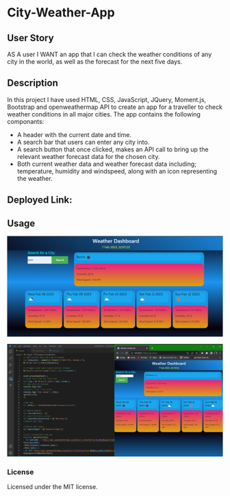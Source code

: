 # City-Weather-App

## User Story

AS A user I WANT an app that I can check the weather conditions of any city in the world, as well as the forecast for the next five days. 

## Description 

In this project I have used HTML, CSS, JavaScript, JQuery, Moment.js, Bootstrap and openweathermap API to create an app for a traveller to check weather conditions in all major cities. The app contains the following componants: 

* A header with the current date and time.
* A search bar that users can enter any city into.
* A search button that once clicked, makes an API call to bring up the relevant weather forecast data for the chosen city. 
* Both current weather data and weather forecast data including; temperature, humidity and windspeed, along with an icon representing the weather.

## Deployed Link:


## Usage

![image of weather-app](/assets/images/Screenshot1.png)

![image of js code relating to weather-app](/assets/images/Screenshot2.png)

### License

Licensed under the MIT license.

